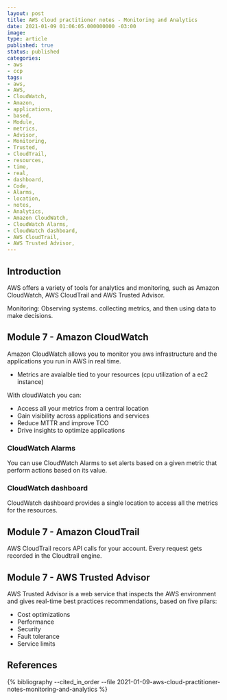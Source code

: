 ```yaml
---
layout: post
title: AWS cloud practitioner notes - Monitoring and Analytics
date: 2021-01-09 01:06:05.000000000 -03:00
image: 
type: article
published: true
status: published
categories:
- aws
- ccp
tags:
- aws,
- AWS,
- CloudWatch,
- Amazon,
- applications,
- based,
- Module,
- metrics,
- Advisor,
- Monitoring,
- Trusted,
- CloudTrail,
- resources,
- time,
- real,
- dashboard,
- Code,
- Alarms,
- location,
- notes,
- Analytics,
- Amazon CloudWatch,
- CloudWatch Alarms,
- CloudWatch dashboard,
- AWS CloudTrail,
- AWS Trusted Advisor,
---
```


## Introduction

AWS offers a variety of tools for analytics and monitoring, such as Amazon
CloudWatch, AWS CloudTrail and AWS Trusted Advisor.

Monitoring: Observing systems. collecting metrics, and then using data
to make decisions.

## Module 7 - Amazon CloudWatch

Amazon CloudWatch allows you to monitor you aws infrastructure and the
applications you run in AWS in real time.

- Metrics are avaialble tied to your resources (cpu utilization of a ec2 instance)

With cloudWatch you can:

- Access all your metrics from a central location
- Gain visibility across applications and services
- Reduce MTTR and improve TCO
- Drive insights to optimize applications

### CloudWatch Alarms

You can use CloudWatch Alarms to set alerts based on a given metric that perform
actions based on its value.

### CloudWatch dashboard

CloudWatch dashboard provides a single location to access all the metrics
for the resources.

## Module 7 - Amazon CloudTrail

AWS CloudTrail recors API calls for your account. Every request gets recorded
in the Cloudtrail engine.

## Module 7 - AWS Trusted Advisor

AWS Trusted Advisor is a web service that inspects the AWS environment and
gives real-time best practices recommendations, based on five pilars:

- Cost optimizations
- Performance
- Security 
- Fault tolerance
- Service limits

## References

{% bibliography --cited_in_order --file 2021-01-09-aws-cloud-practitioner-notes-monitoring-and-analytics %}